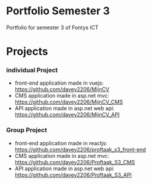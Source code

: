 # Portfolio Semester 3
Portfolio for semester 3 of Fontys ICT

# Projects

### individual Project
- front-end application made in vuejs: https://github.com/davey2206/MijnCV
- CMS application made in asp.net mvc: https://github.com/davey2206/MijnCV_CMS
- API application made in asp.net web api: https://github.com/davey2206/MijnCV_API

### Group Project
- front-end application made in reactjs: https://github.com/davey2206/proftaak_s3_front-end
- CMS application made in asp.net mvc: https://github.com/davey2206/Proftaak_S3_CMS
- API application made in asp.net web api: https://github.com/davey2206/Proftaak_S3_API
